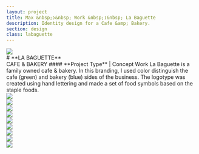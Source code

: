 ```yaml
---
layout: project
title: Max &nbsp;❭&nbsp; Work &nbsp;❭&nbsp; La Baguette
description: Identity design for a Cafe &amp; Bakery.
section: design
class: labaguette
---
```

<div class="container tentwentyfour">

<div class="two-thirds"><a class="img-modal" rel="group" href="labaguette_01.jpg" ><img src="labaguette_01.jpg" alt=" "/></a></div>

<div class="third" markdown="1">
# **LA BAGUETTE**<br>CAFE &amp; BAKERY
#### **Project Type** | Concept Work
La Baguette is a family owned cafe & bakery. In this branding, I used color distinguish the cafe (green) and bakery (blue) sides of the business. The logotype was created using hand lettering and made a set of food symbols based on the staple foods.

</div>

<div class="half"><a class="img-modal" rel="group" href="labaguette_03.jpg" ><img src="labaguette_03.jpg" alt=" "/></a></div>
<div class="half"><a class="img-modal" rel="group" href="labaguette-logo.gif" ><img src="labaguette-logo.gif" alt=" "/></a></div>

<div class="half"><a class="img-modal" rel="group" href="labaguette_04.jpg" ><img src="labaguette_04.jpg" alt=" "/></a></div>
<div class="half"><a class="img-modal" rel="group" href="labaguette_05.jpg" ><img src="labaguette_05.jpg" alt=" "/></a></div>

<div class="third"><a class="img-modal" rel="group" href="labaguette_06.jpg" ><img src="labaguette_06.jpg" alt=" "/></a></div>
<div class="third"><a class="img-modal" rel="group" href="labaguette_07.jpg" ><img src="labaguette_07.jpg" alt=" "/></a></div>
<div class="third"><a class="img-modal" rel="group" href="labaguette_08.jpg" ><img src="labaguette_08.jpg" alt=" "/></a></div>

<div class="half"><a class="img-modal" rel="group" href="labaguette_09.jpg" ><img src="labaguette_09.jpg" alt=" "/></a></div>
<div class="half"><a class="img-modal" rel="group" href="labaguette_010.jpg" ><img src="labaguette_010.jpg" alt=" "/></a></div>

</div><!-- End TenTwentyFour -->
